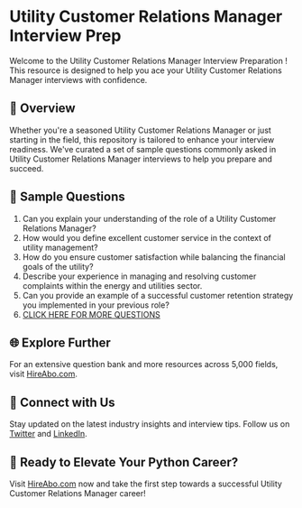 # Utility Customer Relations Manager Interview Prep

Welcome to the Utility Customer Relations Manager Interview Preparation ! This resource is designed to help you ace your Utility Customer Relations Manager interviews with confidence.

## 🚀 Overview

Whether you're a seasoned Utility Customer Relations Manager or just starting in the field, this repository is tailored to enhance your interview readiness. We've curated a set of sample questions commonly asked in Utility Customer Relations Manager interviews to help you prepare and succeed.

## 📝 Sample Questions

1. Can you explain your understanding of the role of a Utility Customer Relations Manager?
2. How would you define excellent customer service in the context of utility management?
3. How do you ensure customer satisfaction while balancing the financial goals of the utility?
4. Describe your experience in managing and resolving customer complaints within the energy and utilities sector.
5. Can you provide an example of a successful customer retention strategy you implemented in your previous role?
6. [CLICK HERE FOR MORE QUESTIONS](https://hireabo.com/job/20_2_43/Utility%20Customer%20Relations%20Manager)

## 🌐 Explore Further

For an extensive question bank and more resources across 5,000 fields, visit [HireAbo.com](https://www.hireabo.com).

## 📱 Connect with Us

Stay updated on the latest industry insights and interview tips. Follow us on [Twitter](https://twitter.com/hireabo) and [LinkedIn](https://www.linkedin.com/in/hire-abo-3609972a8/).

## 🚀 Ready to Elevate Your Python Career?

Visit [HireAbo.com](https://www.hireabo.com) now and take the first step towards a successful Utility Customer Relations Manager career!